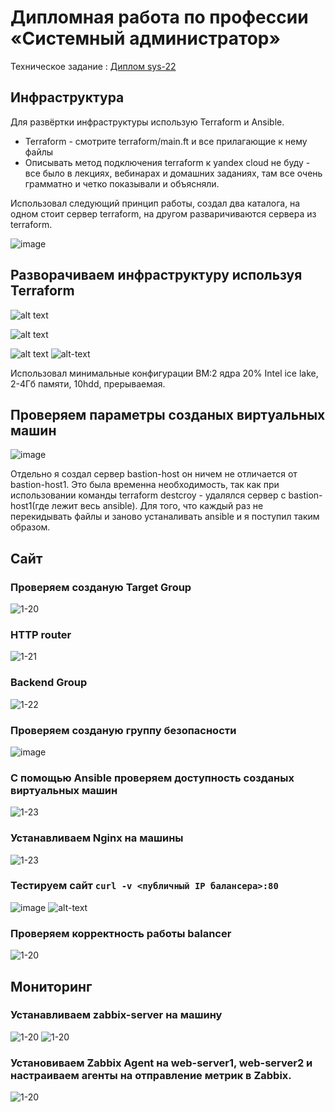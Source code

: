 #  Дипломная работа по профессии «Системный администратор»

Техническое задание :
[Диплом sys-22](https://github.com/chichnikita/DiplomNetology/blob/main/Read_tx.md)

## Инфраструктура
Для развёртки инфраструктуры использую Terraform и Ansible.
 * Terraform - смотрите terraform/main.ft и все прилагающие к нему файлы
 * Описывать метод подключения terraform к yandex cloud не буду - все было в лекциях, вебинарах и домашних заданиях, там все очень грамматно и четко показывали и объясняли.


Использовал следующий принцип работы, создал два каталога, на одном стоит сервер terraform, на другом разваричиваются сервера из terraform.

   ![image](https://github.com/chichnikita/DiplomNetology/assets/120582480/95ea0227-5d94-4ee8-8567-de544738de46)


## Разворачиваем инфраструктуру используя Terraform 
   ![alt text](https://github.com/chichnikita/DiplomNetology/blob/main/img/Terraform_Init_Validate_Fmt.png?raw=true)
   
   ![alt text](https://github.com/chichnikita/DiplomNetology/blob/main/img/Terraform_Apply.png?raw=true)
   
   ![alt text](https://github.com/chichnikita/DiplomNetology/blob/main/img/Terraform_Apply_End.png?raw=true)
   ![alt-text](https://github.com/chichnikita/DiplomNetology/blob/main/img/gif/Terraform_Apply.gif)
   
Использовал минимальные конфигурации ВМ:2 ядра 20% Intel ice lake, 2-4Гб памяти, 10hdd, прерываемая.
## Проверяем параметры созданых виртуальных машин
   ![image](https://github.com/chichnikita/DiplomNetology/assets/120582480/283d0070-4b4c-4640-adba-82964b9b4271)

Отдельно я создал сервер bastion-host он ничем не отличается от bastion-host1. Это была временна необходимость, так как при использовании команды terraform destcroy - удалялся сервер с bastion-host1(где лежит весь ansible).
Для того, что каждый раз не перекидывать файлы и заново устаналивать ansible и я поступил таким образом.
## Сайт
### Проверяем созданую Target Group
![1-20](./img/tg.png)
### HTTP router
![1-21](./img/router.png)
### Backend Group
![1-22](./img/bg.png)
### Проверяем созданую группу безопасности
![image](https://github.com/chichnikita/DiplomNetology/assets/120582480/b6e4b99b-3b69-4cdc-acae-3e0f73185ed9)
### С помощью Ansible проверяем доступность созданых виртуальных машин
![1-23](./img/Ansible_Ping_All_Host.png)
### Устанавливаем Nginx на машины
![1-23](./img/Ansible_Playbook_Nginx.png)
### Тестируем сайт `curl -v <публичный IP балансера>:80` 
![image](https://github.com/chichnikita/DiplomNetology/assets/120582480/0ef5b0b7-ac30-4bd2-bff6-845771ce7926)
![alt-text](https://github.com/chichnikita/DiplomNetology/blob/main/img/gif/Site.gif)
### Проверяем корректность работы balancer
![1-20](./img/balancer_logs.png)

## Мониторинг
### Устанавливаем zabbix-server на машину
![1-20](./img/Ansible_Playbook_Zabbix-server_1.png)
![1-20](./img/Ansible_Playbook_Zabbix-server_2.png)

### Установиваем Zabbix Agent на web-server1, web-server2 и настраиваем агенты на отправление метрик в Zabbix.
![1-20](./img/Ansible_Playbook_Zabbix-agent_1.png)
